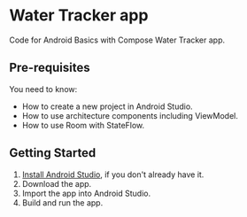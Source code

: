 Water Tracker app
==================================

Code for Android Basics with Compose Water Tracker app.

Pre-requisites
--------------

You need to know:
- How to create a new project in Android Studio.
- How to use architecture components including ViewModel.
- How to use Room with StateFlow.

Getting Started
---------------

1. [Install Android Studio](https://developer.android.com/studio/install.html), if you don't already
   have it.
2. Download the app.
3. Import the app into Android Studio.
4. Build and run the app.
